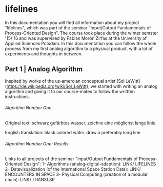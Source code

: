 # lifelines
In this documentation you will find all information about my project "lifelines", which was part of the seminar "Input/Output Fundamentals of Process-Oriented Design". The course took place during the winter semster '15/'16 and was supervised by Fabian Morón Zirfas at the University of Applied Sciences Potsdam. 
In this documentation you can follow the whole process from my first analog algorithm to a physical product, with a lot of experiments and thoughts in between.

Part 1 | Analog Algorithm
----------

Inspired by works of the us-amercian conceptual artist [Sol LeWitt] (https://de.wikipedia.org/wiki/Sol_LeWitt), we started with writing an analog algorithm and giving it to our course-mates to follow the writtten instructions.

###### Algorithm Number One

  Original text:
  schwarz gefärbtes wasser.
  zeichne eine möglichst lange linie.
  
  English translation:
  black colored water.
  draw a preferably long line.
  
###### Algorithm Number One: Results  























Links to all projects of the seminar "Input/Output Fundamentals of Process-Oriented Design":
1- Algorithms (analog-digital-adaption): LINK/ LIFELINES
2- Datavisualization (of the International Space Station Data): LINK/ ENCOUNTERS IN SPACE
3- Physical Computing (creation of a modular chain): LINK/ TRANSL8R




